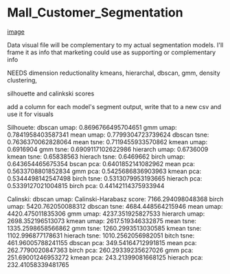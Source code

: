 # Mall_Customer_Segmentation
[image](https://github.com/masonlonoff/Mall_Customer_Segmentation/assets/117112918/282ace0a-2e27-4ead-b241-db366af5512c)


Data visual file will be complementary to my actual segmentation models. I'll frame it as info that marketing could use as supporting or complementary info

NEEDS dimension reductionality
kmeans, hierarchal, dbscan, gmm, density clustering, 

silhouette and calinkski scores

add a column for each model's segment output, write that to a new csv and use it for visuals 

Silhouete:
dbscan umap: 0.8696766495704651
gmm umap: 0.7841958403587341
mean umap: 0.7799304723739624
dbscan tsne: 0.7636370062828064
mean tsne: 0.7119455933570862
kmean umap: 0.6916904
gmm tsne: 0.6909117102622986
hierarch umap: 0.6736009
kmean tsne: 0.65838563
hierach tsne: 0.6469662
birch umap: 0.643654465675354
bscan pca: 0.6401852141082962
mean pca: 0.5633708801852834
gmm pca: 0.5425686836903963
kmean pca: 0.5344498142547498
birch tsne: 0.5313079953193665
hierach pca: 0.5339127021004815
birch pca: 0.44142114375933944



Calinski:
dbscan umap: Calinski-Harabasz score: 7166.294098048368
birch umap: 5420.762050088312
dbscan tsne: 4684.448564215946
mean umap: 4420.475011835306
gmm umap: 4237.351925827533
hierarch umap: 2698.352196513073
kmean umap: 2617.519346332875
mean tsne: 1335.2598658566862
gmm tsne: 1260.2993513030585
kmean tsne: 1102.996877178631
hierach tsne: 1010.2562056982051
bitch tsne: 461.96005788241155
dbscan pca: 349.54164712991815
mean pca: 262.7790020847363
birch pca: 260.29339235627026
gmm pca: 251.69001246953272
kmean pca: 243.21399081668125
hierach pca: 232.41058339481765

